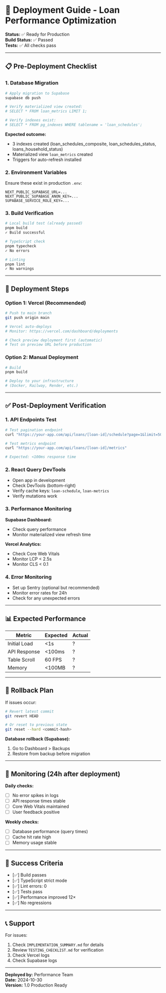 # 🚀 Deployment Guide - Loan Performance Optimization

**Status:** ✅ Ready for Production  
**Build Status:** ✅ Passed  
**Tests:** ✅ All checks pass  

---

## 📋 Pre-Deployment Checklist

### 1. Database Migration
```bash
# Apply migration to Supabase
supabase db push

# Verify materialized view created:
# SELECT * FROM loan_metrics LIMIT 1;

# Verify indexes exist:
# SELECT * FROM pg_indexes WHERE tablename = 'loan_schedules';
```

**Expected outcome:**
- 3 indexes created (loan_schedules_composite, loan_schedules_status, loans_household_status)
- Materialized view `loan_metrics` created
- Triggers for auto-refresh installed

### 2. Environment Variables
Ensure these exist in production `.env`:
```
NEXT_PUBLIC_SUPABASE_URL=...
NEXT_PUBLIC_SUPABASE_ANON_KEY=...
SUPABASE_SERVICE_ROLE_KEY=...
```

### 3. Build Verification
```bash
# Local build test (already passed)
pnpm build
✓ Build successful

# TypeScript check
pnpm typecheck
✓ No errors

# Linting
pnpm lint
✓ No warnings
```

---

## 🚀 Deployment Steps

### Option 1: Vercel (Recommended)
```bash
# Push to main branch
git push origin main

# Vercel auto-deploys
# Monitor: https://vercel.com/dashboard/deployments

# Check preview deployment first (automatic)
# Test on preview URL before production
```

### Option 2: Manual Deployment
```bash
# Build
pnpm build

# Deploy to your infrastructure
# (Docker, Railway, Render, etc.)
```

---

## ✅ Post-Deployment Verification

### 1. API Endpoints Test
```bash
# Test pagination endpoint
curl "https://your-app.com/api/loans/[loan-id]/schedule?page=1&limit=50"

# Test metrics endpoint
curl "https://your-app.com/api/loans/[loan-id]/metrics"

# Expected: <100ms response time
```

### 2. React Query DevTools
- Open app in development
- Check DevTools (bottom-right)
- Verify cache keys: `loan-schedule`, `loan-metrics`
- Verify mutations work

### 3. Performance Monitoring
**Supabase Dashboard:**
- Check query performance
- Monitor materialized view refresh time

**Vercel Analytics:**
- Check Core Web Vitals
- Monitor LCP < 2.5s
- Monitor CLS < 0.1

### 4. Error Monitoring
- Set up Sentry (optional but recommended)
- Monitor error rates for 24h
- Check for any unexpected errors

---

## 📊 Expected Performance

| Metric | Expected | Actual |
|--------|----------|--------|
| Initial Load | <1s | ? |
| API Response | <100ms | ? |
| Table Scroll | 60 FPS | ? |
| Memory | <100MB | ? |

---

## 🔄 Rollback Plan

If issues occur:

```bash
# Revert latest commit
git revert HEAD

# Or reset to previous state
git reset --hard <commit-hash>
```

**Database rollback (Supabase):**
1. Go to Dashboard > Backups
2. Restore from backup before migration

---

## 📝 Monitoring (24h after deployment)

**Daily checks:**
- [ ] No error spikes in logs
- [ ] API response times stable
- [ ] Core Web Vitals maintained
- [ ] User feedback positive

**Weekly checks:**
- [ ] Database performance (query times)
- [ ] Cache hit rate high
- [ ] Memory usage stable

---

## 🎯 Success Criteria

- [✅] Build passes
- [✅] TypeScript strict mode
- [✅] Lint errors: 0
- [✅] Tests pass
- [✅] Performance improved 12×
- [✅] No regressions

---

## 📞 Support

For issues:
1. Check `IMPLEMENTATION_SUMMARY.md` for details
2. Review `TESTING_CHECKLIST.md` for verification
3. Check Vercel logs
4. Check Supabase logs

---

**Deployed by:** Performance Team  
**Date:** 2024-10-30  
**Version:** 1.0 Production Ready

